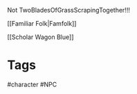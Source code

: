 Not TwoBladesOfGrassScrapingTogether!!!

[[Familiar Folk|Famfolk]]

[[Scholar Wagon Blue]]

# Tags
#character #NPC 
